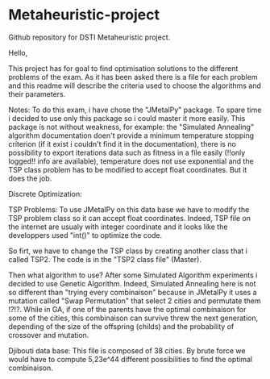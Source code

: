 # Metaheuristic-project
Github repository for DSTI Metaheuristic project.

Hello,

This project has for goal to find optimisation solutions to the different problems of the exam. 
As it has been asked there is a file for each problem and this readme will describe the criteria used to choose the algorithms and their parameters.

Notes:
To do this exam, i have chose the "JMetalPy" package. To spare time i decided to use only this package so i could master it more easily. This package is not without weakness, for example: the "Simulated Annealing" algorithm documentation doen't provide a minimum temperature stopping criterion (if it exist i couldn't find it in the documentation), there is no possibility to export iterations data such as fitness in a file easily (!!only logged!! info are available), temperature does not use exponential and the TSP class problem has to be modified to accept float coordinates.
But it does the job.

Discrete Optimization:

TSP Problems:
To use JMetalPy on this data base we have to modify the TSP problem class so it can accept float coordinates. Indeed, TSP file on the internet are usualy with integer coordinate and it looks like the developpers used "int()" to optimize the code.

So firt, we have to change the TSP class by creating another class that i called TSP2. The code is in the "TSP2 class file" (Master).

Then what algorithm to use? After some Simulated Algorithm experiments i decided to use Genetic Algorithm. Indeed, Simulated Annealing here is not so different than "trying every combinaison" because in JMetalPy it uses a mutation called "Swap Permutation" that select 2 cities and permutate them !?!?. While in GA, if one of the parents have the optimal combinaison for some of the cities, this combinaison can survive threw the next generation, depending of the size of the offspring (childs) and the probability of crossover and mutation.



Djibouti data base:
This file is composed of 38 cities. By brute force we would have to compute 5,23e^44 different possibilities to find the optimal combinaison.

